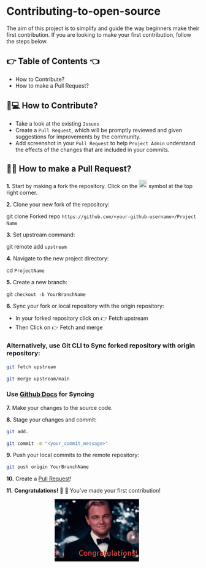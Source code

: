 # Contributing-to-open-source
The aim of this project is to simplify and guide the way beginners make their first contribution. If you are looking to make your first contribution, follow the steps below.



## :point_right: Table of Contents :point_left:
  - How to Contribute?
  - How to make a Pull Request?

## :thinking:💻 How to Contribute?

- Take a look at the existing ```Issues```
- Create a ```Pull Request```, which will be promptly reviewed and given suggestions for improvements by the community.
- Add screenshot in your ```Pull Request``` to help ```Project Admin``` understand the effects of the changes that are included in your commits.


## :man_shrugging: How to make a Pull Request?

**1.** Start by making a fork the repository. Click on the <a href="https://github.com/arpit456jain/CodingEasy/fork"><img src="https://i.imgur.com/G4z1kEe.png" height="21" width="21"></a> symbol at the top right corner.

**2.** Clone your new fork of the repository:


git clone Forked repo ```https://github.com/<your-github-username>/Project Name```


**3.** Set upstream command:


git remote add ```upstream```


**4.** Navigate to the new project directory:

cd ```ProjectName```

**5.** Create a new branch:


git ```checkout -b YourBranchName```


**6.** Sync your fork or local repository with the origin repository:

- In your forked repository click on :point_right: Fetch upstream
- Then Click on :point_right: Fetch and merge

### Alternatively, use Git CLI to Sync forked repository with origin repository:

```bash
git fetch upstream
```

```bash
git merge upstream/main
```

### Use [Github Docs](https://docs.github.com/en/github/collaborating-with-pull-requests/addressing-merge-conflicts/resolving-a-merge-conflict-on-github) for Syncing

**7.** Make your changes to the source code.

**8.** Stage your changes and commit:

```bash
git add.
```

```bash
git commit -m "<your_commit_message>"
```

**9.** Push your local commits to the remote repository:

```bash
git push origin YourBranchName
```

**10.** Create a [Pull Request](https://help.github.com/en/github/collaborating-with-issues-and-pull-requests/creating-a-pull-request)!

**11.** **Congratulations!** :tada: :tada: You've made your first contribution!

&nbsp;&nbsp;&nbsp;&nbsp;&nbsp;&nbsp; &nbsp;&nbsp;&nbsp;&nbsp;&nbsp;&nbsp;&nbsp;&nbsp;&nbsp;&nbsp;&nbsp;&nbsp;&nbsp;&nbsp;&nbsp;&nbsp;&nbsp;&nbsp;&nbsp;&nbsp;&nbsp;&nbsp;&nbsp;&nbsp;&nbsp;<img src= "https://github.com/TG922/Contributing-to-open-source/blob/main/Images/Leonardo%20congrats.gif">


</br>


